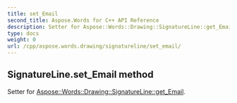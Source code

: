 ```yaml
---
title: set_Email
second_title: Aspose.Words for C++ API Reference
description: Setter for Aspose::Words::Drawing::SignatureLine::get_Email. 
type: docs
weight: 0
url: /cpp/aspose.words.drawing/signatureline/set_email/
---
```

## SignatureLine.set_Email method


Setter for [Aspose::Words::Drawing::SignatureLine::get_Email](./get_email/).

